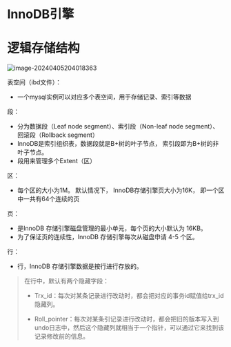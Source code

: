 # InnoDB引擎

# 逻辑存储结构

![image-20240405204018363](C:\Users\HASEE\AppData\Roaming\Typora\typora-user-images\image-20240405204018363.png)



表空间（ibd文件）：

- 一个mysql实例可以对应多个表空间，用于存储记录、索引等数据

段：

- 分为数据段（Leaf node segment）、索引段（Non-leaf node segment）、回滚段（Rollback segment）
- InnoDB是索引组织表，数据段就是B+树的叶子节点， 索引段即为B+树的非叶子节点。
- 段用来管理多个Extent（区）

区：

- 每个区的大小为1M。 默认情况下， InnoDB存储引擎页大小为16K， 即一个区中一共有64个连续的页

页：

- 是InnoDB 存储引擎磁盘管理的最小单元，每个页的大小默认为 16KB。
- 为了保证页的连续性，InnoDB 存储引擎每次从磁盘申请 4-5 个区。

行：

- 行，InnoDB 存储引擎数据是按行进行存放的。

>在行中，默认有两个隐藏字段：
>
>- Trx_id：每次对某条记录进行改动时，都会把对应的事务id赋值给trx_id隐藏列。
>
>- Roll_pointer：每次对某条引记录进行改动时，都会把旧的版本写入到undo日志中，然后这个隐藏列就相当于一个指针，可以通过它来找到该记录修改前的信息。